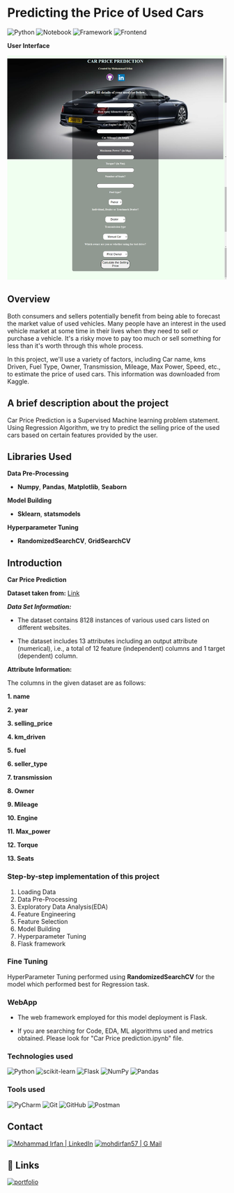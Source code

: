 # Predicting the Price of Used Cars

![Python](https://img.shields.io/badge/Python-3.7-red)
![Notebook](https://img.shields.io/badge/Notebook-Jupyter-white)
![Framework](https://img.shields.io/badge/Framework-Flask-black)
![Frontend](https://img.shields.io/badge/Frontend-HTML/CSS/JS-violet)

**User Interface**

![frontend](./static/images/full_view.png)

## Overview
Both consumers and sellers potentially benefit from being able to forecast the market value of used vehicles. Many people have an interest in the used vehicle market at some time in their lives when they need to sell or purchase a vehicle. It's a risky move to pay too much or sell something for less than it's worth through this whole process.

In this project, we'll use a variety of factors, including Car name, kms Driven, Fuel Type, Owner, Transmission, Mileage, Max Power, Speed, etc., to estimate the price of used cars. This information was downloaded from Kaggle.

## A brief description about the project
Car Price Prediction is a Supervised Machine learning problem statement.
Using Regression Algorithm, we try to predict the selling price of the used cars based on certain features provided by the user.

## Libraries Used

**Data Pre-Processing**

- **Numpy**, **Pandas**, **Matplotlib**, **Seaborn**

**Model Building**

- **Sklearn**, **statsmodels**

**Hyperparameter Tuning**

- **RandomizedSearchCV**, **GridSearchCV**

## Introduction

**Car Price Prediction**

**Dataset taken from:** [Link](https://www.kaggle.com/datasets/nehalbirla/vehicle-dataset-from-cardekho?select=Car+details+v3.csv)

***Data Set Information:***

- The dataset contains 8128 instances of various used cars listed on different websites.

- The dataset includes 13 attributes including an output attribute (numerical), i.e., a total of 12 feature (independent) columns and 1 target (dependent) column.

**Attribute Information:**

The columns in the given dataset are as follows:

**1. name**

**2. year**

**3. selling_price**

**4. km_driven**

**5. fuel**

**6. seller_type**

**7. transmission**

**8. Owner**

**9. Mileage**

**10. Engine**

**11. Max_power**

**12. Torque**

**13. Seats**

### Step-by-step implementation of this project

1. Loading Data
2. Data Pre-Processing
3. Exploratory Data Analysis(EDA)
4. Feature Engineering
5. Feature Selection
6. Model Building
8. Hyperparameter Tuning
9. Flask framework

### Fine Tuning

HyperParameter Tuning performed using **RandomizedSearchCV** for the model which performed best for Regression task.

### WebApp
* The web framework employed for this model deployment is Flask.

* If you are searching for Code, EDA, ML algorithms used and metrics obtained. Please look for "Car Price prediction.ipynb" file.

### **Technologies used**
![Python](https://img.shields.io/badge/python-3670A0?style=for-the-badge&logo=python&logoColor=ffdd54)
![scikit-learn](https://img.shields.io/badge/scikit--learn-%23F7931E.svg?style=for-the-badge&logo=scikit-learn&logoColor=white)
![Flask](https://img.shields.io/badge/flask-%23000.svg?style=for-the-badge&logo=flask&logoColor=white)
![NumPy](https://img.shields.io/badge/numpy-%23013243.svg?style=for-the-badge&logo=numpy&logoColor=white)
![Pandas](https://img.shields.io/badge/pandas-%23150458.svg?style=for-the-badge&logo=pandas&logoColor=white)


### **Tools used**
![PyCharm](https://img.shields.io/badge/pycharm-143?style=for-the-badge&logo=pycharm&logoColor=black&color=black&labelColor=green)
![Git](https://img.shields.io/badge/git-%23F05033.svg?style=for-the-badge&logo=git&logoColor=white)
![GitHub](https://img.shields.io/badge/github-%23121011.svg?style=for-the-badge&logo=github&logoColor=white)
![Postman](https://img.shields.io/badge/Postman-eeeeee?style=for-the-badge&logo=postman&logoColor=FF6C37&labelColor=fefefe)



<!-- CONTACT -->
## Contact
[![Mohammad Irfan | LinkedIn](https://img.shields.io/badge/Mohammad_Irfan-eeeeee?style=for-the-badge&logo=linkedin&logoColor=ffffff&labelColor=0A66C2)][reach_linkedin]
[![mohdirfan57 | G Mail](https://img.shields.io/badge/mohdirfan57-eeeeee?style=for-the-badge&logo=gmail&logoColor=ffffff&labelColor=EA4335)][reach_gmail]

[reach_linkedin]: https://www.linkedin.com/in/mirfan57/
[reach_gmail]: mailto:mohdirfan57@gmail.com?subject=Github


## 🔗 Links
[![portfolio](https://img.shields.io/badge/my_portfolio-000?style=for-the-badge&logo=ko-fi&logoColor=white)](https://github.com/mirfan57)
<!--[![linkedin](https://img.shields.io/badge/linkedin-0A66C2?style=for-the-badge&logo=linkedin&logoColor=white)](https://www.linkedin.com/in/mohammad-irfan-4418501b4/) -->